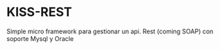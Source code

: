 # KISS-REST
Simple micro framework para gestionar un api. Rest (coming SOAP) con soporte Mysql y Oracle
